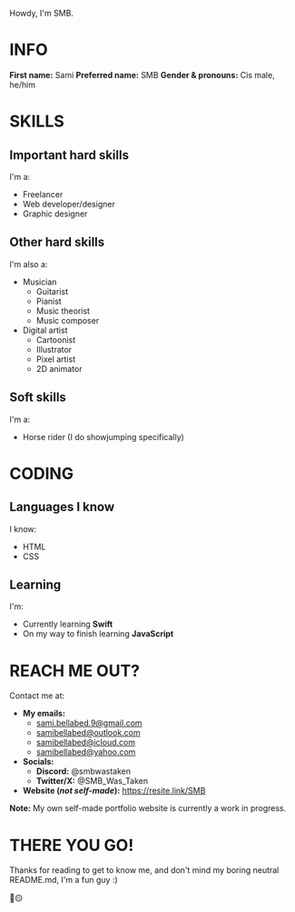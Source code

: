 Howdy, I'm SMB.

# INFO
**First name:** Sami
**Preferred name:** SMB
**Gender & pronouns:** Cis male, he/him

# SKILLS

## Important hard skills
I'm a:
- Freelancer
- Web developer/designer
- Graphic designer

## Other hard skills
I'm also a:
- Musician
  - Guitarist
  - Pianist
  - Music theorist
  - Music composer
- Digital artist
  - Cartoonist
  - Illustrator
  - Pixel artist
  - 2D animator
      
## Soft skills
I'm a:
- Horse rider (I do showjumping specifically)
 
# CODING

## Languages I know
I know:
- HTML
- CSS

## Learning
I'm:
  - Currently learning **Swift**
  - On my way to finish learning **JavaScript**

# REACH ME OUT?
Contact me at:
- **My emails:**
  - sami.bellabed.9@gmail.com
  - samibellabed@outlook.com
  - samibellabed@icloud.com
  - samibellabed@yahoo.com
- **Socials:**
  - **Discord:** @smbwastaken
  - **Twitter/X:** @SMB_Was_Taken
- **Website (_not self-made_):** https://resite.link/SMB

**Note:** My own self-made portfolio website is currently a work in progress.

# THERE YOU GO!
Thanks for reading to get to know me, and don't mind my boring neutral README.md, I'm a fun guy :)

🔵🟡
